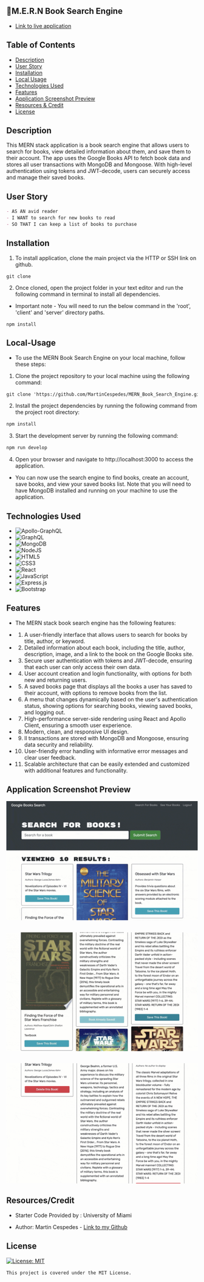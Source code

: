 ## :book:M.E.R.N Book Search Engine

- [Link to live application]()

## Table of Contents

- [Description](#description)
- [User Story](#user-story)
- [Installation](#installation)
- [Local Usage](#Local-Usage)
- [Technologies Used](#technologies-used)
- [Features](#features)
- [Application Screenshot Preview](#application-screenshot-preview)
- [Resources & Credit](#resourcescredit)
- [License](#License)

## Description

This MERN stack application is a book search engine that allows users to search for books, view detailed information about them, and save them to their account. The app uses the Google Books API to fetch book data and stores all user transactions with MongoDB and Mongoose. With high-level authentication using tokens and JWT-decode, users can securely access and manage their saved books.

## User Story

```md
- AS AN avid reader
- I WANT to search for new books to read
- SO THAT I can keep a list of books to purchase
```

## Installation

1. To install application, clone the main project via the HTTP or SSH link on github.

```
git clone
```

2. Once cloned, open the project folder in your text editor and run the following command in terminal to install all dependencies.

- Important note - You will need to run the below command in the 'root', 'client' and 'server' directory paths.

```
npm install
```

## Local-Usage

- To use the MERN Book Search Engine on your local machine, follow these steps:

1. Clone the project repository to your local machine using the following command:

```md
git clone 'https://github.com/MartinCespedes/MERN_Book_Search_Engine.git'
```

2. Install the project dependencies by running the following command from the project root directory:

```md
npm install
```

3. Start the development server by running the following command:

```md
npm run develop
```

4. Open your browser and navigate to http://localhost:3000 to access the application.

- You can now use the search engine to find books, create an account, save books, and view your saved books list. Note that you will need to have MongoDB installed and running on your machine to use the application.

## Technologies Used

- ![Apollo-GraphQL](https://img.shields.io/badge/-ApolloGraphQL-311C87?style=for-the-badge&logo=apollo-graphql)
- ![GraphQL](https://img.shields.io/badge/-GraphQL-E10098?style=for-the-badge&logo=graphql&logoColor=white)
- ![MongoDB](https://img.shields.io/badge/MongoDB-%234ea94b.svg?style=for-the-badge&logo=mongodb&logoColor=white)
- ![NodeJS](https://img.shields.io/badge/node.js-6DA55F?style=for-the-badge&logo=node.js&logoColor=white)
- ![HTML5](https://img.shields.io/badge/html5-%23E34F26.svg?style=for-the-badge&logo=html5&logoColor=white)
- ![CSS3](https://img.shields.io/badge/css3-%231572B6.svg?style=for-the-badge&logo=css3&logoColor=white)
- ![React](https://img.shields.io/badge/react-%2320232a.svg?style=for-the-badge&logo=react&logoColor=%2361DAFB)
- ![JavaScript](https://img.shields.io/badge/javascript-%23323330.svg?style=for-the-badge&logo=javascript&logoColor=%23F7DF1E)
- ![Express.js](https://img.shields.io/badge/express.js-%23404d59.svg?style=for-the-badge&logo=express&logoColor=%2361DAFB)
- ![Bootstrap](https://img.shields.io/badge/bootstrap-%23563D7C.svg?style=for-the-badge&logo=bootstrap&logoColor=white)

## Features

- The MERN stack book search engine has the following features:

- 1. A user-friendly interface that allows users to search for books by title, author, or keyword.

- 2. Detailed information about each book, including the title, author, description, image, and a link to the book on the Google Books site.

- 3. Secure user authentication with tokens and JWT-decode, ensuring that each user can only access their own data.

- 4. User account creation and login functionality, with options for both new and returning users.

- 5. A saved books page that displays all the books a user has saved to their account, with options to remove books from the list.

- 6. A menu that changes dynamically based on the user's authentication status, showing options for searching books, viewing saved books, and logging out.

- 7. High-performance server-side rendering using React and Apollo Client, ensuring a smooth user experience.

- 8. Modern, clean, and responsive UI design.

- 9. ll transactions are stored with MongoDB and Mongoose, ensuring data security and reliability.

- 10. User-friendly error handling with informative error messages and clear user feedback.

- 11. Scalable architecture that can be easily extended and customized with additional features and functionality.

## Application Screenshot Preview

![ScreenShot-1](./assets/mern_book_search_1_screenshot.png)

##

![ScreenShot-2](./assets/mern_book_search_2_screenshot.png)

##

![ScreenShot-3](./assets/mern_book_search_3_screenshot.png)

## Resources/Credit

- Starter Code Provided by : University of Miami

- Author: Martin Cespedes - [Link to my Github](https://github.com/MartinCespedes)

## License

[![License: MIT](https://img.shields.io/badge/License-MIT-yellow.svg)](https://opensource.org/licenses/MIT)

```
This project is covered under the MIT License.
```
